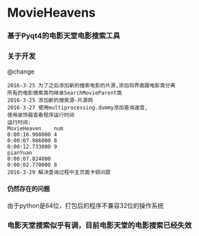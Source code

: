 # MovieHeavens
### 基于Pyqt4的电影天堂电影搜索工具

### 关于开发
@change
```
2016-3-25 为了之后添加新的搜索电影的片源,添加将界面跟电影类分离
所有的电影搜索类均继承SearchMovieParent类
2016-3-25 添加新的搜索源-片源网
2016-3-27 使用multiprocessing.dummy添加查询速度,
使用装饰器查看程序运行时间
运行时间:
MovieHeaven    num
0:00:16.968000 4
0:00:07.986000 8
0:00:12.733000 9
pianYuan
0:00:07.824000
0:00:02.770000 8
2016-3-29 解决查询过程中主页面卡顿问题
```
#### 仍然存在的问题
由于python是64位，打包后的程序不兼容32位的操作系统

### 电影天堂搜索似乎有调，目前电影天堂的电影搜索已经失效
